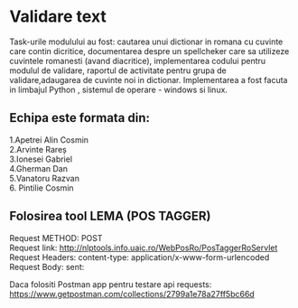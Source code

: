 # Validare text
Task-urile modulului au fost: cautarea unui dictionar in romana cu cuvinte care contin dicritice, documentarea despre un spellcheker care sa utilizeze cuvintele romanesti (avand diacritice), implementarea codului pentru modulul de validare, raportul de activitate pentru grupa de validare,adaugarea de cuvinte noi in dictionar.
Implementarea a fost facuta in limbajul Python , sistemul de operare - windows si linux.
## Echipa este formata din:
1.Apetrei Alin Cosmin <br/>
2.Arvinte Rareș <br/>
3.Ionesei Gabriel <br/>
4.Gherman Dan  <br/>
5.Vanatoru Razvan <br/>
6. Pintilie Cosmin <br/>

## Folosirea tool LEMA (POS TAGGER)

Request METHOD: POST <br/>
Request link: http://nlptools.info.uaic.ro/WebPosRo/PosTaggerRoServlet <br/>
Request Headers: content-type: application/x-www-form-urlencoded <br/>
Request Body: sent: <TEXT> <br/>
  
Daca folositi Postman app pentru testare api requests: <br/>
https://www.getpostman.com/collections/2799a1e78a27ff5bc66d
